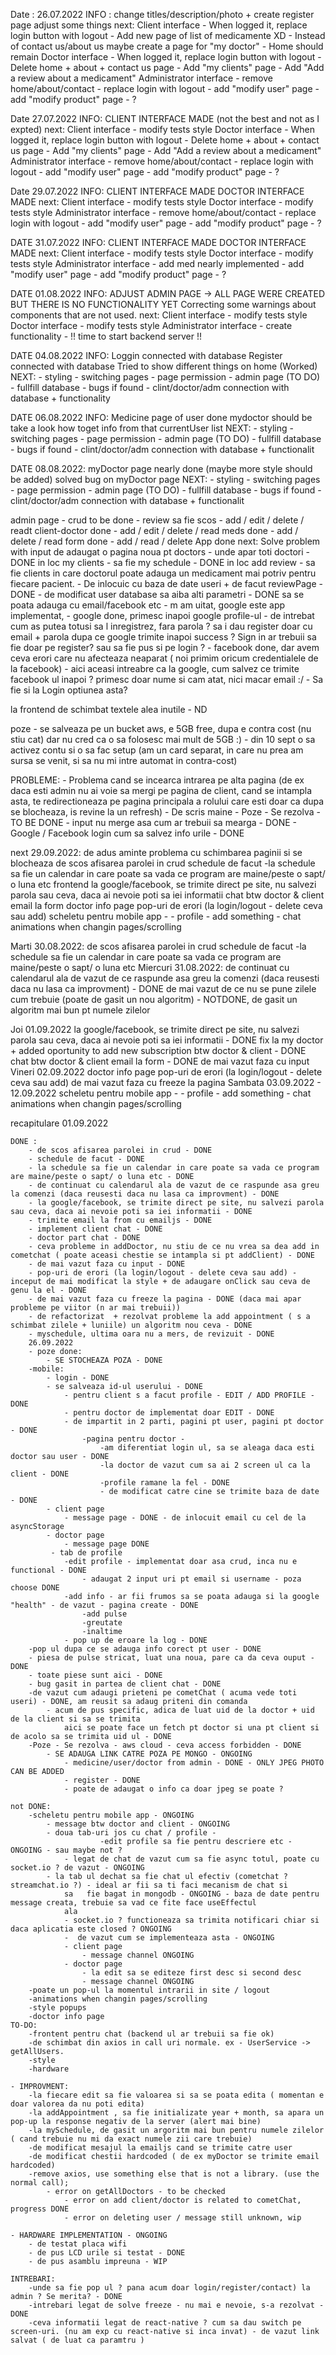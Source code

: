 Date : 26.07.2022
INFO :
    change titles/description/photo + create register page
    adjust some things
    next:
        Client interface
            - When logged it, replace login button with logout
            - Add new page of list of medicamente XD
            - Instead of contact us/about us maybe create a page for "my doctor"
            - Home should remain
        Doctor interface
            - When logged it, replace login button with logout
            - Delete home + about + contact us page
            - Add "my clients" page
            - Add "Add a review about a medicament"
        Administrator interface
            - remove home/about/contact
            - replace login with logout
            - add "modify user" page
            - add "modify product" page
            - ?


Date 27.07.2022
INFO:
    CLIENT INTERFACE MADE (not the best and not as I expted)
    next:
        Client interface
            - modify tests style
        Doctor interface
            - When logged it, replace login button with logout
            - Delete home + about + contact us page
            - Add "my clients" page
            - Add "Add a review about a medicament"
        Administrator interface
            - remove home/about/contact
            - replace login with logout
            - add "modify user" page
            - add "modify product" page
            - ?

Date 29.07.2022
INFO:
    CLIENT INTERFACE MADE
    DOCTOR INTERFACE MADE
    next:
        Client interface
            - modify tests style
        Doctor interface
            - modify tests style
        Administrator interface
            - remove home/about/contact
            - replace login with logout
            - add "modify user" page
            - add "modify product" page
            - ?

DATE 31.07.2022
INFO:
    CLIENT INTERFACE MADE
    DOCTOR INTERFACE MADE
    next:
        Client interface
            - modify tests style
        Doctor interface
            - modify tests style
        Administrator interface
            - add med nearly implemented
            - add "modify user" page
            - add "modify product" page
            - ?

DATE 01.08.2022
INFO:
    ADJUST ADMIN PAGE -> ALL PAGE WERE CREATED BUT THERE IS NO FUNCTIONALITY YET
    Correcting some warnings about components that are not used.
    next:
        Client interface
            - modify tests style
        Doctor interface
            - modify tests style
        Administrator interface
            - create functionality 
            - !! time to start backend server !!

DATE 04.08.2022
INFO:
    Loggin connected with database
    Register connected with database
    Tried to show different things on home (Worked)
    NEXT:
        - styling
        - switching pages
        - page permission
        - admin page (TO DO)
        - fullfill database
        - bugs if found
        - clint/doctor/adm connection with database + functionality
        
DATE 06.08.2022
INFO:
    Medicine page of user done
    mydoctor should be take a look how toget info from that currentUser list
    NEXT:
        - styling
        - switching pages
        - page permission
        - admin page (TO DO)
        - fullfill database
        - bugs if found
        - clint/doctor/adm connection with database + functionalit

DATE 08.08.2022:
    myDoctor page nearly done (maybe more style should be added)
    solved bug on myDoctor page
    NEXT:
        - styling
        - switching pages
        - page permission
        - admin page (TO DO)
        - fullfill database
        - bugs if found
        - clint/doctor/adm connection with database + functionalit


admin page - crud to be done - review sa fie scos
    - add / edit / delete / readt client-doctor done
    - add / edit / delete / read meds done
    - add / delete / read form done
    - add / read / delete App done
    next:
        Solve problem with input
de adaugat o pagina noua pt doctors - unde apar toti doctori - DONE
in loc my clients -  sa fie my schedule - DONE
in loc add review - sa fie clients in care doctorul poate adauga un medicament mai potriv pentru fiecare pacient. - De inlocuic cu baza de date useri + de facut reviewPage - DONE 
    - de modificat user database sa aiba alti parametri - DONE
sa se poata adauga cu email/facebook etc  - m am uitat, google este app implementat, 
    - google done, primesc inapoi google profile-ul - de intrebat cum as putea totusi sa l inregistrez, fara parola ? sa i dau register doar cu email + parola dupa ce google 
        trimite inapoi success ? Sign in ar trebuii sa fie doar pe register? sau sa fie pus si pe login ?
    - facebook done, dar avem ceva erori care nu afecteaza neaparat ( noi primim oricum credentialele de la facebook) -  aici aceasi intreabre ca la google, cum salvez 
        ce trimite facebook ul inapoi ? primesc doar nume si cam atat, nici macar email :/ - Sa fie si la Login optiunea asta?

la frontend de schimbat textele alea inutile - ND

poze - se salveaza pe un bucket aws, e 5GB free, dupa e contra cost (nu stiu cat) dar nu cred ca o sa folosesc mai mult de 5GB :)
        - din 10 sept o sa activez contu si o sa fac setup (am un card separat, in care nu prea am sursa se venit, si sa nu mi intre automat in contra-cost)

PROBLEME:
    - Problema cand se incearca intrarea pe alta pagina (de ex daca esti admin nu ai voie sa mergi pe pagina de client, cand se intampla asta, te redirectioneaza pe pagina principala
        a rolului care esti doar ca dupa se blocheaza, is revine la un refresh) - De scris maine
    - Poze - Se rezolva - TO BE DONE
    - input nu merge asa cum ar trebuii sa mearga - DONE 
    - Google / Facebook login cum sa salvez info urile - DONE

next 29.09.2022:
    de adus aminte problema cu schimbarea paginii si se blocheaza
    de scos afisarea parolei in crud
    schedule de facut
        -la schedule sa fie un calendar in care poate sa vada ce program are maine/peste o sapt/ o luna etc
    frontend
la google/facebook, se trimite direct pe site, nu salvezi parola sau ceva, daca ai nevoie poti sa iei informatii
    chat btw doctor & client
    email la form
    doctor info page
    pop-uri de erori (la login/logout - delete ceva sau add)
    scheletu pentru mobile app - 
        - profile
        - add something 
        - chat
    animations when changin pages/scrolling

Marti 30.08.2022:
    de scos afisarea parolei in crud
    schedule de facut
        -la schedule sa fie un calendar in care poate sa vada ce program are maine/peste o sapt/ o luna etc
Miercuri 31.08.2022:
    de continuat cu calendarul ala de vazut de ce raspunde asa greu la comenzi (daca reusesti daca nu lasa ca improvment) - DONE
    de mai vazut de ce nu se pune zilele cum trebuie (poate de gasit un nou algoritm) - NOTDONE, de gasit un algoritm mai bun pt numele zilelor

Joi 01.09.2022
    la google/facebook, se trimite direct pe site, nu salvezi parola sau ceva, daca ai nevoie poti sa iei informatii - DONE
    fix la my doctor + added oportunity to add new subscription btw doctor & client - DONE
    chat btw doctor & client
    email la form - DONE
    de mai vazut faza cu input
Vineri 02.09.2022
    doctor info page
    pop-uri de erori (la login/logout - delete ceva sau add)
    de mai vazut faza cu freeze la pagina
Sambata 03.09.2022 - 12.09.2022 
    scheletu pentru mobile app - 
        - profile
        - add something 
        - chat
    animations when changin pages/scrolling

recapitulare 01.09.2022

    DONE :
        - de scos afisarea parolei in crud - DONE
        - schedule de facut - DONE
        - la schedule sa fie un calendar in care poate sa vada ce program are maine/peste o sapt/ o luna etc - DONE
        - de continuat cu calendarul ala de vazut de ce raspunde asa greu la comenzi (daca reusesti daca nu lasa ca improvment) - DONE
        - la google/facebook, se trimite direct pe site, nu salvezi parola sau ceva, daca ai nevoie poti sa iei informatii - DONE
        - trimite email la from cu emailjs - DONE
        - implement client chat - DONE
        - doctor part chat - DONE
        - ceva probleme in addDoctor, nu stiu de ce nu vrea sa dea add in cometchat ( poate aceasi chestie se intampla si pt addClient) - DONE
        - de mai vazut faza cu input - DONE
        - pop-uri de erori (la login/logout - delete ceva sau add) - inceput de mai modificat la style + de adaugare onClick sau ceva de genu la el - DONE
        - de mai vazut faza cu freeze la pagina - DONE (daca mai apar probleme pe viitor (n ar mai trebuii))
        - de refactorizat  + rezolvat probleme la add appointment ( s a schimbat zilele + luniile) un algoritm nou ceva - DONE
        - myschedule, ultima oara nu a mers, de revizuit - DONE
        26.09.2022
        - poze done:
            - SE STOCHEAZA POZA - DONE
        -mobile:
            - login - DONE
            - se salveaza id-ul userului - DONE
                - pentru client s a facut profile - EDIT / ADD PROFILE - DONE
                - pentru doctor de implementat doar EDIT - DONE
                - de impartit in 2 parti, pagini pt user, pagini pt doctor - DONE
                    -pagina pentru doctor -
                        -am diferentiat login ul, sa se aleaga daca esti doctor sau user - DONE
                        -la doctor de vazut cum sa ai 2 screen ul ca la client - DONE
                        -profile ramane la fel - DONE
                        - de modificat catre cine se trimite baza de date - DONE
            - client page 
                - message page - DONE - de inlocuit email cu cel de la asyncStorage
            - doctor page
                - message page DONE
             - tab de profile
                -edit profile - implementat doar asa crud, inca nu e functional - DONE
                    - adaugat 2 input uri pt email si username - poza choose DONE
                -add info - ar fii frumos sa se poata adauga si la google "health" - de vazut - pagina create - DONE
                    -add pulse
                    -greutate
                    -inaltime
                - pop up de eroare la log - DONE
        -pop ul dupa ce se adauga info corect pt user - DONE
        - piesa de pulse stricat, luat una noua, pare ca da ceva ouput - DONE
        - toate piese sunt aici - DONE
        - bug gasit in partea de client chat - DONE
        -de vazut cum adaugi prieteni pe cometChat ( acuma vede toti useri) - DONE, am reusit sa adaug priteni din comanda
            - acum de pus specific, adica de luat uid de la doctor + uid de la client si sa se trimita
                aici se poate face un fetch pt doctor si una pt client si de acolo sa se trimita uid ul - DONE
        -Poze - Se rezolva - aws cloud - ceva access forbidden - DONE
            - SE ADAUGA LINK CATRE POZA PE MONGO - ONGOING
                - medicine/user/doctor from admin - DONE - ONLY JPEG PHOTO CAN BE ADDED
                - register - DONE 
                - poate de adaugat o info ca doar jpeg se poate ?

    not DONE:
        -scheletu pentru mobile app - ONGOING
            - message btw doctor and client - ONGOING
            - doua tab-uri jos cu chat / profile - 
                        -edit profile sa fie pentru descriere etc - ONGOING - sau maybe not ?
                - legat de chat de vazut cum sa fie async totul, poate cu socket.io ? de vazut - ONGOING
            - la tab ul dechat sa fie chat ul efectiv (cometchat ? streamchat.io ?) - ideal ar fii sa ti faci mecanism de chat si 
                sa   fie bagat in mongodb - ONGOING - baza de date pentru message creata, trebuie sa vad ce fite face useEffectul 
                ala
                - socket.io ? functioneaza sa trimita notificari chiar si daca aplicatia este closed ? ONGOING
                -  de vazut cum se implementeaza asta - ONGOING
                - client page 
                    - message channel ONGOING
                - doctor page 
                    - la edit sa se editeze first desc si second desc
                    - message channel ONGOING
        -poate un pop-ul la momentul intrarii in site / logout 
        -animations when changin pages/scrolling
        -style popups
        -doctor info page
    TO-DO:
        -frontent pentru chat (backend ul ar trebuii sa fie ok)
        -de schimbat din axios in call uri normale. ex - UserService -> getAllUsers.
        -style
        -hardware

    - IMPROVMENT:
        -la fiecare edit sa fie valoarea si sa se poata edita ( momentan e doar valorea da nu poti edita)
        -la addAppointment , sa fie initializate year + month, sa apara un pop-up la response negativ de la server (alert mai bine)
        -la mySchedule, de gasit un argoritm mai bun pentru numele zilelor ( cand trebuie nu mi da exact numele zii care trebuie)
        -de modificat mesajul la emailjs cand se trimite catre user
        -de modificat chestii hardcoded ( de ex myDoctor se trimite email hardcoded)
        -remove axios, use something else that is not a library. (use the normal call);
            - error on getAllDoctors - to be checked 
                - error on add client/doctor is related to cometChat, progress DONE
                - error on deleting user / message still unknown, wip
        
    - HARDWARE IMPLEMENTATION - ONGOING
        - de testat placa wifi
        - de pus LCD urile si testat - DONE
        - de pus asamblu impreuna - WIP

    INTREBARI:
        -unde sa fie pop ul ? pana acum doar login/register/contact) la admin ? Se merita? - DONE
        -intrebari legat de solve freeze - nu mai e nevoie, s-a rezolvat - DONE
        -ceva informatii legat de react-native ? cum sa dau switch pe screen-uri. (nu am exp cu react-native si inca invat) - de vazut link salvat ( de luat ca paramtru )
